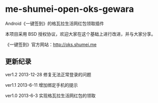 me-shumei-open-oks-gewara
=========================
Android《一键签到》的格瓦拉生活网红包领取插件

本项目采用 BSD 授权协议，欢迎大家在这个基础上进行改进，并与大家分享。

《一键签到》官方网站：<http://oks.shumei.me>


## 更新纪录
ver1.2 2013-12-28
修复无法正常登录的问题

ver1.1 2013-6-11
增加绑定手机的提示

ver1.0 2013-6-3
实现格瓦拉生活网红包的领取